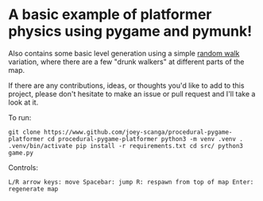 # A basic example of platformer physics using pygame and pymunk!



Also contains some basic level generation using a simple [random walk](https://en.wikipedia.org/wiki/Random_walk) variation, where there are a few "drunk walkers"
at different parts of the map.

If there are any contributions, ideas, or thoughts you'd like to add to this 
project, please don't hesitate to make an issue or pull request and I'll take
a look at it. 

To run:

`
git clone https://www.github.com/joey-scanga/procedural-pygame-platformer
cd procedural-pygame-platformer
python3 -m venv .venv
. .venv/bin/activate
pip install -r requirements.txt
cd src/
python3 game.py
`

Controls:

`
L/R arrow keys: move
Spacebar: jump
R: respawn from top of map
Enter: regenerate map
`




